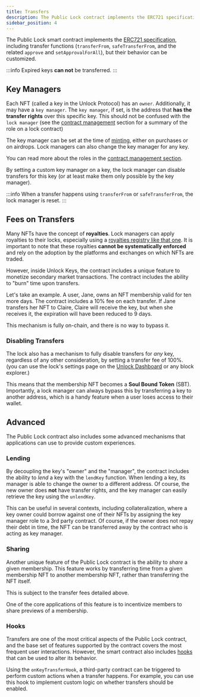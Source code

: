 ```yaml
---
title: Transfers
description: The Public Lock contract implements the ERC721 specification, including transfer functions, but their behavior can be customized!
sidebar_position: 4
---
```


The Public Lock smart contract implements the [ERC721 specification](https://docs.openzeppelin.com/contracts/2.x/api/token/erc721), including transfer functions (`transferFrom`, `safeTransferFrom`, and the related `approve` and `setApprovalForAll`), but their behavior can be customized.

:::info
Expired keys **can not** be transferred.
:::

## Key Managers

Each NFT (called a key in the Unlock Protocol) has an `owner`. Additionally, it may have a `key manager`. The `key manager`, if set, is the address that **has the transfer rights** over this specific key. This should not be confused with the `lock manager` (see the [contract management](./access-control.md) section for a summary of the role on a lock contract)

The key manager can be set at the time of [minting](./minting-keys.md), either on purchases or on airdrops. Lock managers can also change the key manager for any key.

You can read more about the roles in the [contract management section](./access-control.md).

By setting a custom key manager on a key, the lock manager can disable transfers for this key (or at least make them only possible by the key manager).

:::info
When a transfer happens using `transferFrom` or `safeTransferFrom`, the lock manager is reset.
:::

## Fees on Transfers

Many NFTs have the concept of **royalties**. Lock managers can apply royalties to their locks, especially using a [royalties registry like that one](https://royaltyregistry.xyz/lookup). It is important to note that these royalties **cannot be systematically enforced** and rely on the adoption by the platforms and exchanges on which NFTs are traded.

However, inside Unlock Keys, the contract includes a unique feature to monetize secondary market transactions. The contract includes the ability to "burn" time upon transfers.

Let's take an example. A user, Jane, owns an NFT membership valid for ten more days. The contract includes a 10% fee on each transfer. If Jane transfers her NFT to Claire, Claire will receive the key, but when she receives it, the expiration will have been reduced to 9 days.

This mechanism is fully on-chain, and there is no way to bypass it.

### Disabling Transfers

The lock also has a mechanism to fully disable transfers for _any_ key, regardless of any other consideration, by setting a transfer fee of 100%. (you can use the lock's settings page on the [Unlock Dashboard](https://app.unlock-protocol.com/) or any block explorer.)

This means that the membership NFT becomes a **Soul Bound Token** (SBT). Importantly, a lock manager can always bypass this by transferring a key to another address, which is a handy feature when a user loses access to their wallet.

## Advanced

The Public Lock contract also includes some advanced mechanisms that applications can use to provide custom experiences.

### Lending

By decoupling the key's "owner" and the "manager", the contract includes the ability to _lend_ a key with the `lendKey` function. When lending a key, its manager is able to change the owner to a different address. Of course, the new owner does **not** have transfer rights, and the key manager can easily retrieve the key using the `unlendKey`.

This can be useful in several contexts, including collateralization, where a key owner could borrow against one of their NFTs by assigning the key manager role to a 3rd party contract. Of course, if the owner does not repay their debt in time, the NFT can be transferred away by the contract who is acting as key manager.

### Sharing

Another unique feature of the Public Lock contract is the ability to _share_ a given membership. This feature works by transferring time from a given membership NFT to another membership NFT, rather than transferring the NFT itself.

This is subject to the transfer fees detailed above.

One of the core applications of this feature is to incentivize members to share previews of a membership.

### Hooks

Transfers are one of the most critical aspects of the Public Lock contract, and the base set of features supported by the contract covers the most frequent user interactions. However, the smart contract also includes [hooks](./hooks.md) that can be used to alter its behavior.

Using the `onKeyTransferHook`, a third-party contract can be triggered to perform custom actions when a transfer happens. For example, you can use this hook to implement custom logic on whether transfers should be enabled.
